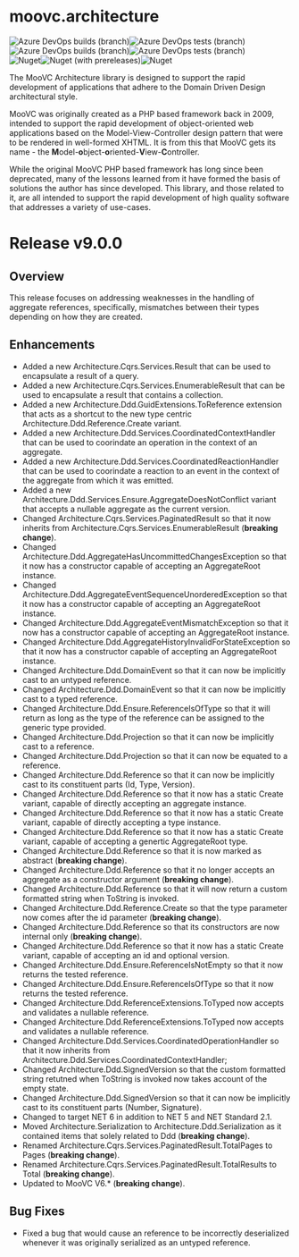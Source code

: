 # moovc.architecture

<img alt="Azure DevOps builds (branch)" src="https://img.shields.io/azure-devops/build/vmartinspaul/MooVC/3/master?label=master&style=plastic" /><img alt="Azure DevOps tests (branch)" src="https://img.shields.io/azure-devops/tests/vmartinspaul/MooVC/3/master?label=Tests%20%28master%29&style=plastic" /><BR /><img alt="Azure DevOps builds (branch)" src="https://img.shields.io/azure-devops/build/vmartinspaul/MooVC/3/develop?label=develop&style=plastic" /><img alt="Azure DevOps tests (branch)" src="https://img.shields.io/azure-devops/tests/vmartinspaul/MooVC/3/develop?label=Tests%20%28develop%29&style=plastic" /><BR /><img alt="Nuget" src="https://img.shields.io/nuget/v/moovc.architecture?style=plastic" /><img alt="Nuget (with prereleases)" src="https://img.shields.io/nuget/vpre/moovc.architecture?style=plastic" /><img alt="Nuget" src="https://img.shields.io/nuget/dt/moovc.architecture?style=plastic" />

The MooVC Architecture library is designed to support the rapid development of applications that adhere to the Domain Driven Design architectural style.

MooVC was originally created as a PHP based framework back in 2009, intended to support the rapid development of object-oriented web applications based on the Model-View-Controller design pattern that were to be rendered in well-formed XHTML.  It is from this that MooVC gets its name - the <b>M</b>odel-<b>o</b>bject-<b>o</b>riented-<b>V</b>iew-<b>C</b>ontroller.

While the original MooVC PHP based framework has long since been deprecated, many of the lessons learned from it have formed the basis of solutions the author has since developed.  This library, and those related to it, are all intended to support the rapid development of high quality software that addresses a variety of use-cases.

# Release v9.0.0

## Overview

This release focuses on addressing weaknesses in the handling of aggregate references, specifically, mismatches between their types depending on how they are created.

## Enhancements

- Added a new Architecture.Cqrs.Services.Result that can be used to encapsulate a result of a query.
- Added a new Architecture.Cqrs.Services.EnumerableResult that can be used to encapsulate a result that contains a collection.
- Added a new Architecture.Ddd.GuidExtensions.ToReference extension that acts as a shortcut to the new type centric Architecture.Ddd.Reference.Create variant. 
- Added a new Architecture.Ddd.Services.CoordinatedContextHandler that can be used to coorindate an operation in the context of an aggregate.
- Added a new Architecture.Ddd.Services.CoordinatedReactionHandler that can be used to coorindate a reaction to an event in the context of the aggregate from which it was emitted.
- Added a new Architecture.Ddd.Services.Ensure.AggregateDoesNotConflict variant that accepts a nullable aggregate as the current version.
- Changed Architecture.Cqrs.Services.PaginatedResult so that it now inherits from Architecture.Cqrs.Services.EnumerableResult (**breaking change**).
- Changed Architecture.Ddd.AggregateHasUncommittedChangesException so that it now has a constructor capable of accepting an AggregateRoot instance.
- Changed Architecture.Ddd.AggregateEventSequenceUnorderedException so that it now has a constructor capable of accepting an AggregateRoot instance.
- Changed Architecture.Ddd.AggregateEventMismatchException so that it now has a constructor capable of accepting an AggregateRoot instance.
- Changed Architecture.Ddd.AggregateHistoryInvalidForStateException so that it now has a constructor capable of accepting an AggregateRoot instance.
- Changed Architecture.Ddd.DomainEvent so that it can now be implicitly cast to an untyped reference.
- Changed Architecture.Ddd.DomainEvent<TAggregate> so that it can now be implicitly cast to a typed reference.
- Changed Architecture.Ddd.Ensure.ReferenceIsOfType so that it will return as long as the type of the reference can be assigned to the generic type provided.
- Changed Architecture.Ddd.Projection so that it can now be implicitly cast to a reference.
- Changed Architecture.Ddd.Projection so that it can now be equated to a reference.
- Changed Architecture.Ddd.Reference so that it can now be implicitly cast to its constituent parts (Id, Type, Version).
- Changed Architecture.Ddd.Reference so that it now has a static Create variant, capable of directly accepting an aggregate instance.
- Changed Architecture.Ddd.Reference so that it now has a static Create variant, capable of directly accepting a type instance.
- Changed Architecture.Ddd.Reference so that it now has a static Create variant, capable of accepting a genertic AggregateRoot type.
- Changed Architecture.Ddd.Reference so that it is now marked as abstract (**breaking change**).
- Changed Architecture.Ddd.Reference so that it no longer accepts an aggregate as a constructor argument (**breaking change**).
- Changed Architecture.Ddd.Reference so that it will now return a custom formatted string when ToString is invoked.
- Changed Architecture.Ddd.Reference.Create so that the type parameter now comes after the id parameter (**breaking change**).
- Changed Architecture.Ddd.Reference<TAggregate> so that its constructors are now internal only  (**breaking change**).
- Changed Architecture.Ddd.Reference<TAggregate> so that it now has a static Create variant, capable of accepting an id and optional version.
- Changed Architecture.Ddd.Ensure.ReferenceIsNotEmpty so that it now returns the tested reference.
- Changed Architecture.Ddd.Ensure.ReferenceIsOfType so that it now returns the tested reference.
- Changed Architecture.Ddd.ReferenceExtensions.ToTyped now accepts and validates a nullable reference.
- Changed Architecture.Ddd.ReferenceExtensions.ToTyped now accepts and validates a nullable reference.
- Changed Architecture.Ddd.Services.CoordinatedOperationHandler so that it now inherits from Architecture.Ddd.Services.CoordinatedContextHandler;
- Changed Architecture.Ddd.SignedVersion so that the custom formatted string retutned when ToString is invoked now takes account of the empty state.
- Changed Architecture.Ddd.SignedVersion so that it can now be implicitly cast to its constituent parts (Number, Signature).
- Changed to target NET 6 in addition to NET 5 and NET Standard 2.1.
- Moved Architecture.Serialization to Architecture.Ddd.Serialization as it contained items that solely related to Ddd (**breaking change**).
- Renamed Architecture.Cqrs.Services.PaginatedResult.TotalPages to Pages (**breaking change**).
- Renamed Architecture.Cqrs.Services.PaginatedResult.TotalResults to Total (**breaking change**).
- Updated to MooVC V6.* (**breaking change**).

## Bug Fixes

- Fixed a bug that would cause an reference to be incorrectly deserialized whenever it was originally serialized as an untyped reference.